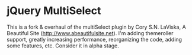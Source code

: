 # jQuery MultiSelect

This is a fork & overhaul of the multiSelect plugin by Cory S.N. LaViska, A Beautiful Site (http://www.abeautifulsite.net).  I'm adding themeroller
support, greatly increasing performance, reorganizing the code, adding some features, etc.  Consider it in alpha stage.


